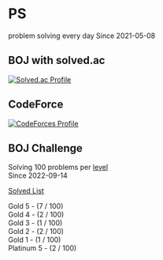 # PS

problem solving every day Since 2021-05-08

## BOJ with solved.ac

[![Solved.ac Profile](http://mazassumnida.wtf/api/v2/generate_badge?boj=kadrick)](https://solved.ac/kadrick)

## CodeForce

[![CodeForces Profile](https://cf.leed.at?id=Kadrick)](https://codeforces.com/profile/Kadrick)

## BOJ Challenge

Solving 100 problems per [level](https://solved.ac/problems/level)  
Since 2022-09-14

[Solved List](./BOJ/doc/solvedProblem.md)

Gold 5 - (7 / 100)  
Gold 4 - (2 / 100)  
Gold 3 - (1 / 100)  
Gold 2 - (2 / 100)  
Gold 1 - (1 / 100)  
Platinum 5 - (2 / 100)  
